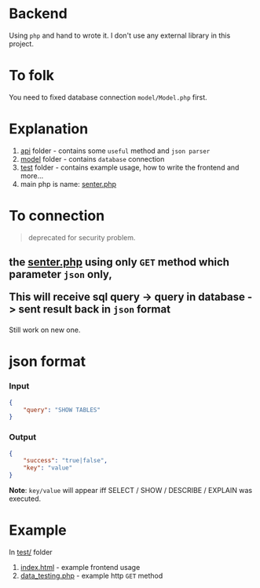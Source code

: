 # Backend
Using `php` and hand to wrote it. I don't use any external library in this project. 

# To folk
You need to fixed database connection `model/Model.php` first.

# Explanation
1. [api](api) folder - contains some `useful` method and `json parser`
2. [model](model) folder - contains `database` connection
3. [test](test) folder - contains example usage, how to write the frontend and more...
4. main php is name: [senter.php](senter.php)

# To connection
> deprecated for security problem.

the [senter.php](senter.php) using only `GET` method which parameter `json` only,   <p>
This will receive sql query -> query in database -> sent result back in `json` format
------
Still work on new one.

# json format

### Input
```json
{
    "query": "SHOW TABLES"
}
```

### Output
```json
{
    "success": "true|false", 
    "key": "value" 
}
```
**Note**: `key/value` will appear iff SELECT / SHOW / DESCRIBE / EXPLAIN was executed.

# Example
In [test/](test) folder
1. [index.html](test/index.html) - example frontend usage
2. [data_testing.php](test/data_testing.php) - example http `GET` method